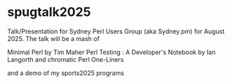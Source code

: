 # spugtalk2025

Talk/Presentation for Sydney Perl Users Group (aka Sydney.pm)
for August 2025. The talk will be a mash of

Minimal Perl by Tim Maher
Perl Testing : A Developer's Notebook by Ian Langorth and chromatic
Perl One-Liners

and a demo of my sports2025 programs
